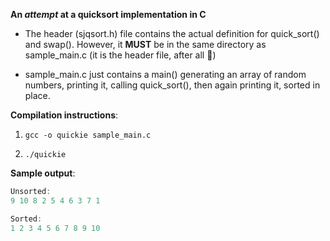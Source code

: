 
**An *attempt* at a quicksort implementation in C**
* The header (sjqsort.h) file contains the actual definition for quick_sort() and swap(). However, it **MUST** be in the same directory as sample_main.c (it is the header file, after all :thinking:)

* sample_main.c just contains a main() generating an array of random numbers, printing it, calling quick_sort(), then again printing it, sorted in place.

**Compilation instructions**:
1. `gcc -o quickie sample_main.c`

2. `./quickie`


**Sample output**:

```c
Unsorted:
9 10 8 2 5 4 6 3 7 1

Sorted:
1 2 3 4 5 6 7 8 9 10
```
